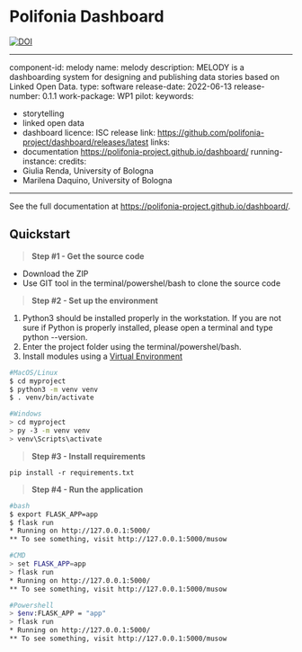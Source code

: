 # Polifonia Dashboard

[![DOI](https://zenodo.org/badge/431529042.svg)](https://zenodo.org/badge/latestdoi/431529042)


---
component-id: melody
name: melody
description: MELODY is a dashboarding system for designing and publishing data stories based on Linked Open Data.
type: software
release-date: 2022-06-13
release-number: 0.1.1
work-package: WP1
pilot: 
keywords:
  - storytelling
  - linked open data
  - dashboard
licence: ISC
release link: https://github.com/polifonia-project/dashboard/releases/latest
links: 
  - documentation https://polifonia-project.github.io/dashboard/
running-instance:
credits:
 - Giulia Renda, University of Bologna
 - Marilena Daquino, University of Bologna

--- 


See the full documentation at https://polifonia-project.github.io/dashboard/.

## Quickstart

> **Step #1 - Get the source code**


- Download the ZIP
- Use GIT tool in the terminal/powershel/bash to clone the source code


> **Step #2 - Set up the environment**


1. Python3 should be installed properly in the workstation. If you are not sure if Python is 
properly installed, please open a terminal and type python --version.
2. Enter the project folder using the terminal/powershel/bash.
3. Install modules using a [Virtual Environment](https://docs.python.org/3/library/venv.html)
```bash
#MacOS/Linux
$ cd myproject
$ python3 -m venv venv
$ . venv/bin/activate

#Windows
> cd myproject
> py -3 -m venv venv
> venv\Scripts\activate
```


> **Step #3 - Install requirements**



`pip install -r requirements.txt`



> **Step #4 - Run the application**
```bash
#bash
$ export FLASK_APP=app
$ flask run
* Running on http://127.0.0.1:5000/
** To see something, visit http://127.0.0.1:5000/musow

#CMD
> set FLASK_APP=app
> flask run
* Running on http://127.0.0.1:5000/
** To see something, visit http://127.0.0.1:5000/musow

#Powershell
> $env:FLASK_APP = "app"
> flask run
* Running on http://127.0.0.1:5000/
** To see something, visit http://127.0.0.1:5000/musow
```
